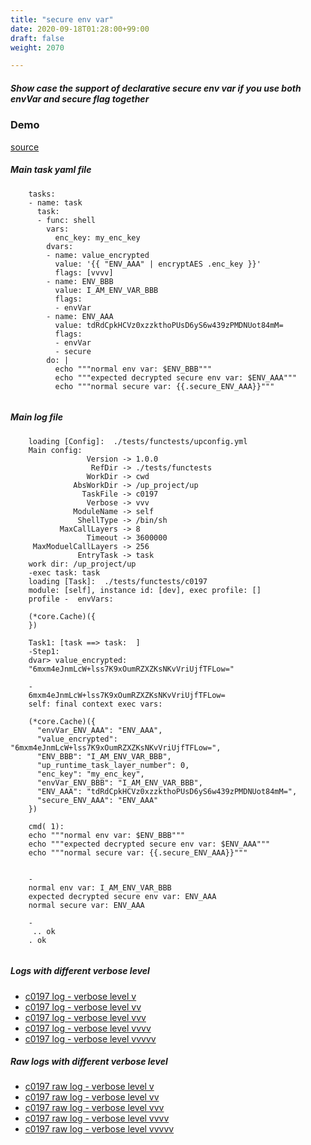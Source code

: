 ```yaml
---
title: "secure env var"
date: 2020-09-18T01:28:00+99:00
draft: false
weight: 2070

---
```


##### Show case the support of declarative secure env var if you use both envVar and secure flag together


### Demo








[source](https://github.com/upcmd/up/blob/master/tests/functests/c0197.yml)

##### Main task yaml file
```
    tasks:
    - name: task
      task:
      - func: shell
        vars:
          enc_key: my_enc_key
        dvars:
        - name: value_encrypted
          value: '{{ "ENV_AAA" | encryptAES .enc_key }}'
          flags: [vvvv]
        - name: ENV_BBB
          value: I_AM_ENV_VAR_BBB
          flags:
          - envVar
        - name: ENV_AAA
          value: tdRdCpkHCVz0xzzkthoPUsD6yS6w439zPMDNUot84mM=
          flags:
          - envVar
          - secure
        do: |
          echo """normal env var: $ENV_BBB"""
          echo """expected decrypted secure env var: $ENV_AAA"""
          echo """normal secure var: {{.secure_ENV_AAA}}"""
    
```
##### Main log file
```
    loading [Config]:  ./tests/functests/upconfig.yml
    Main config:
                 Version -> 1.0.0
                  RefDir -> ./tests/functests
                 WorkDir -> cwd
              AbsWorkDir -> /up_project/up
                TaskFile -> c0197
                 Verbose -> vvv
              ModuleName -> self
               ShellType -> /bin/sh
           MaxCallLayers -> 8
                 Timeout -> 3600000
     MaxModuelCallLayers -> 256
               EntryTask -> task
    work dir: /up_project/up
    -exec task: task
    loading [Task]:  ./tests/functests/c0197
    module: [self], instance id: [dev], exec profile: []
    profile -  envVars:
    
    (*core.Cache)({
    })
    
    Task1: [task ==> task:  ]
    -Step1:
    dvar> value_encrypted:
    "6mxm4eJnmLcW+lss7K9xOumRZXZKsNKvVriUjfTFLow="
    
    -
    6mxm4eJnmLcW+lss7K9xOumRZXZKsNKvVriUjfTFLow=
    self: final context exec vars:
    
    (*core.Cache)({
      "envVar_ENV_AAA": "ENV_AAA",
      "value_encrypted": "6mxm4eJnmLcW+lss7K9xOumRZXZKsNKvVriUjfTFLow=",
      "ENV_BBB": "I_AM_ENV_VAR_BBB",
      "up_runtime_task_layer_number": 0,
      "enc_key": "my_enc_key",
      "envVar_ENV_BBB": "I_AM_ENV_VAR_BBB",
      "ENV_AAA": "tdRdCpkHCVz0xzzkthoPUsD6yS6w439zPMDNUot84mM=",
      "secure_ENV_AAA": "ENV_AAA"
    })
    
    cmd( 1):
    echo """normal env var: $ENV_BBB"""
    echo """expected decrypted secure env var: $ENV_AAA"""
    echo """normal secure var: {{.secure_ENV_AAA}}"""
    
    
    -
    normal env var: I_AM_ENV_VAR_BBB
    expected decrypted secure env var: ENV_AAA
    normal secure var: ENV_AAA
    
    -
     .. ok
    . ok
    
```


##### Logs with different verbose level
* [c0197 log - verbose level v](../../logs/c0197_v)
* [c0197 log - verbose level vv](../../logs/c0197_vv)
* [c0197 log - verbose level vvv](../../logs/c0197_vvvv)
* [c0197 log - verbose level vvvv](../../logs/c0197_vvvv)
* [c0197 log - verbose level vvvvv](../../logs/c0197_vvvvv)

##### Raw logs with different verbose level
* [c0197 raw log - verbose level v](../../reflogs/c0197_v.log)
* [c0197 raw log - verbose level vv](../../reflogs/c0197_vv.log)
* [c0197 raw log - verbose level vvv](../../reflogs/c0197_vvv.log)
* [c0197 raw log - verbose level vvvv](../../reflogs/c0197_vvvv.log)
* [c0197 raw log - verbose level vvvvv](../../reflogs/c0197_vvvvv.log)







